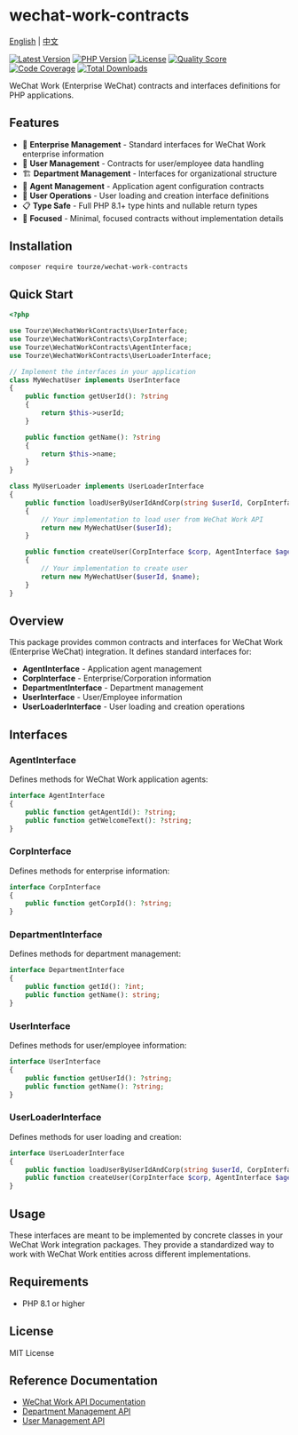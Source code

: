 # wechat-work-contracts

[English](README.md) | [中文](README.zh-CN.md)

[![Latest Version](https://img.shields.io/packagist/v/tourze/wechat-work-contracts.svg?style=flat-square)](https://packagist.org/packages/tourze/wechat-work-contracts)
[![PHP Version](https://img.shields.io/packagist/php-v/tourze/wechat-work-contracts.svg?style=flat-square)](https://packagist.org/packages/tourze/wechat-work-contracts)
[![License](https://img.shields.io/packagist/l/tourze/wechat-work-contracts.svg?style=flat-square)](https://packagist.org/packages/tourze/wechat-work-contracts)
[![Quality Score](https://img.shields.io/scrutinizer/g/tourze/wechat-work-contracts.svg?style=flat-square)](https://scrutinizer-ci.com/g/tourze/wechat-work-contracts)
[![Code Coverage](https://img.shields.io/scrutinizer/coverage/g/tourze/wechat-work-contracts.svg?style=flat-square)](https://scrutinizer-ci.com/g/tourze/wechat-work-contracts)
[![Total Downloads](https://img.shields.io/packagist/dt/tourze/wechat-work-contracts.svg?style=flat-square)](https://packagist.org/packages/tourze/wechat-work-contracts)

WeChat Work (Enterprise WeChat) contracts and interfaces definitions for PHP applications.

## Features

- 🏢 **Enterprise Management** - Standard interfaces for WeChat Work enterprise information
- 👥 **User Management** - Contracts for user/employee data handling
- 🏗️ **Department Management** - Interfaces for organizational structure
- 🤖 **Agent Management** - Application agent configuration contracts
- 🔄 **User Operations** - User loading and creation interface definitions
- 📋 **Type Safe** - Full PHP 8.1+ type hints and nullable return types
- 🎯 **Focused** - Minimal, focused contracts without implementation details

## Installation

```bash
composer require tourze/wechat-work-contracts
```

## Quick Start

```php
<?php

use Tourze\WechatWorkContracts\UserInterface;
use Tourze\WechatWorkContracts\CorpInterface;
use Tourze\WechatWorkContracts\AgentInterface;
use Tourze\WechatWorkContracts\UserLoaderInterface;

// Implement the interfaces in your application
class MyWechatUser implements UserInterface
{
    public function getUserId(): ?string
    {
        return $this->userId;
    }

    public function getName(): ?string
    {
        return $this->name;
    }
}

class MyUserLoader implements UserLoaderInterface
{
    public function loadUserByUserIdAndCorp(string $userId, CorpInterface $corp): ?UserInterface
    {
        // Your implementation to load user from WeChat Work API
        return new MyWechatUser($userId);
    }

    public function createUser(CorpInterface $corp, AgentInterface $agent, string $userId, string $name): UserInterface
    {
        // Your implementation to create user
        return new MyWechatUser($userId, $name);
    }
}
```

## Overview

This package provides common contracts and interfaces for WeChat Work (Enterprise WeChat) integration. It defines standard interfaces for:

- **AgentInterface** - Application agent management
- **CorpInterface** - Enterprise/Corporation information
- **DepartmentInterface** - Department management
- **UserInterface** - User/Employee information
- **UserLoaderInterface** - User loading and creation operations

## Interfaces

### AgentInterface

Defines methods for WeChat Work application agents:

```php
interface AgentInterface
{
    public function getAgentId(): ?string;
    public function getWelcomeText(): ?string;
}
```

### CorpInterface

Defines methods for enterprise information:

```php
interface CorpInterface
{
    public function getCorpId(): ?string;
}
```

### DepartmentInterface

Defines methods for department management:

```php
interface DepartmentInterface
{
    public function getId(): ?int;
    public function getName(): string;
}
```

### UserInterface

Defines methods for user/employee information:

```php
interface UserInterface
{
    public function getUserId(): ?string;
    public function getName(): ?string;
}
```

### UserLoaderInterface

Defines methods for user loading and creation:

```php
interface UserLoaderInterface
{
    public function loadUserByUserIdAndCorp(string $userId, CorpInterface $corp): ?UserInterface;
    public function createUser(CorpInterface $corp, AgentInterface $agent, string $userId, string $name): UserInterface;
}
```

## Usage

These interfaces are meant to be implemented by concrete classes in your WeChat Work integration packages. They provide a standardized way to work with WeChat Work entities across different implementations.

## Requirements

- PHP 8.1 or higher

## License

MIT License

## Reference Documentation

- [WeChat Work API Documentation](https://developer.work.weixin.qq.com/)
- [Department Management API](https://developer.work.weixin.qq.com/document/path/90208)
- [User Management API](https://developer.work.weixin.qq.com/document/path/90200)